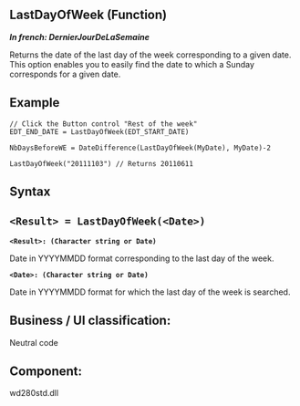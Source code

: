 
## LastDayOfWeek (Function)

***In french: DernierJourDeLaSemaine***



<a name="XUse"></a>
<a name="Use"></a>
<a name="description"></a>
Returns the date of the last day of the week corresponding to a given date. This option enables you to easily find the date to which a Sunday corresponds for a given date. 


<a name="Example1"></a>
<a name="sample_code"></a>

## Example


```wl
// Click the Button control "Rest of the week"
EDT_END_DATE = LastDayOfWeek(EDT_START_DATE)
```
<a name="Example2"></a>

```wl
NbDaysBeforeWE = DateDifference(LastDayOfWeek(MyDate), MyDate)-2
```
<a name="Example3"></a>

```wl
LastDayOfWeek("20111103") // Returns 20110611
```

<a name="XSYNTAX"></a>

## Syntax
<a name="SYNTAX1"></a>

`<Result> = LastDayOfWeek(<Date>)`
---

**`<Result>: (Character string or Date)`**

Date in YYYYMMDD format corresponding to the last day of the week.  

**`<Date>: (Character string or Date)`**

Date in YYYYMMDD format for which the last day of the week is searched. 







<a name="XComponent"></a>

## Business / UI classification:
Neutral code
## Component:
wd280std.dll
